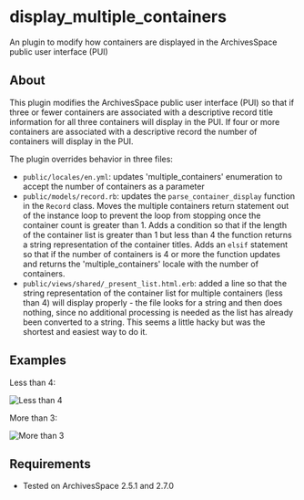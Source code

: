 # display_multiple_containers

An plugin to modify how containers are displayed in the ArchivesSpace public user interface (PUI)

## About

This plugin modifies the ArchivesSpace public user interface (PUI) so that if three or fewer containers are associated with a descriptive record title information for all three containers will display in the PUI. If four or more containers are associated with a descriptive record the number of containers will display in the PUI.

The plugin overrides behavior in three files:
* `public/locales/en.yml`: updates 'multiple_containers' enumeration to accept the number of containers as a parameter
* `public/models/record.rb`: updates the `parse_container_display` function in the `Record` class. Moves the multiple containers return statement out of the instance loop to prevent the loop from stopping once the container count is greater than 1. Adds a condition so that if the length of the container list is greater than 1 but less than 4 the function returns a string representation of the container titles. Adds an `elsif` statement so that if the number of containers is 4 or more the function updates and returns the 'multiple_containers' locale with the number of containers.
* `public/views/shared/_present_list.html.erb`: added a line so that the string representation of the container list for multiple containers (less than 4) will display properly - the file looks for a string and then does nothing, since no additional processing is needed as the list has already been converted to a string. This seems a little hacky but was the shortest and easiest way to do it.

## Examples

Less than 4:

![Less than 4](https://drive.google.com/open?id=1r4O8UMeBNjpYkH_QRTs3yp0VdisHvP_9)

More than 3:

![More than 3](https://drive.google.com/open?id=13N0fgjlKNPIbBwOSDc0BWtu4e9QSe2MY)

## Requirements

* Tested on ArchivesSpace 2.5.1 and 2.7.0